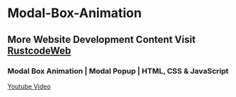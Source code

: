 # Modal-Box-Animation

## More Website Development Content Visit [RustcodeWeb](https://www.rustcodeweb.com/)

### Modal Box Animation | Modal Popup | HTML, CSS & JavaScript
[Youtube Video](https://youtu.be/mGNsDymoZ9A)
